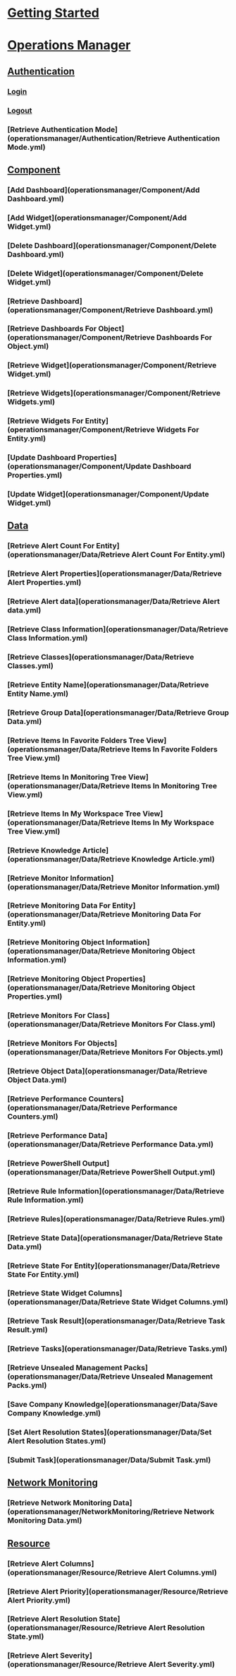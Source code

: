 # [Getting Started](../index.md)
# [Operations Manager](../docs-ref-conceptual/operationsmanager/index.md)
## [Authentication](operationsmanager/Authentication.yml)
### [Login](operationsmanager/Authentication/Login.yml)
### [Logout](operationsmanager/Authentication/Logout.yml)
### [Retrieve Authentication Mode](operationsmanager/Authentication/Retrieve Authentication Mode.yml)
## [Component](operationsmanager/Component.yml)
### [Add Dashboard](operationsmanager/Component/Add Dashboard.yml)
### [Add Widget](operationsmanager/Component/Add Widget.yml)
### [Delete Dashboard](operationsmanager/Component/Delete Dashboard.yml)
### [Delete Widget](operationsmanager/Component/Delete Widget.yml)
### [Retrieve Dashboard](operationsmanager/Component/Retrieve Dashboard.yml)
### [Retrieve Dashboards For Object](operationsmanager/Component/Retrieve Dashboards For Object.yml)
### [Retrieve Widget](operationsmanager/Component/Retrieve Widget.yml)
### [Retrieve Widgets](operationsmanager/Component/Retrieve Widgets.yml)
### [Retrieve Widgets For Entity](operationsmanager/Component/Retrieve Widgets For Entity.yml)
### [Update Dashboard Properties](operationsmanager/Component/Update Dashboard Properties.yml)
### [Update Widget](operationsmanager/Component/Update Widget.yml)
## [Data](operationsmanager/Data.yml)
### [Retrieve Alert Count For Entity](operationsmanager/Data/Retrieve Alert Count For Entity.yml)
### [Retrieve Alert Properties](operationsmanager/Data/Retrieve Alert Properties.yml)
### [Retrieve Alert data](operationsmanager/Data/Retrieve Alert data.yml)
### [Retrieve Class Information](operationsmanager/Data/Retrieve Class Information.yml)
### [Retrieve Classes](operationsmanager/Data/Retrieve Classes.yml)
### [Retrieve Entity Name](operationsmanager/Data/Retrieve Entity Name.yml)
### [Retrieve Group Data](operationsmanager/Data/Retrieve Group Data.yml)
### [Retrieve Items In Favorite Folders Tree View](operationsmanager/Data/Retrieve Items In Favorite Folders Tree View.yml)
### [Retrieve Items In Monitoring Tree View](operationsmanager/Data/Retrieve Items In Monitoring Tree View.yml)
### [Retrieve Items In My Workspace Tree View](operationsmanager/Data/Retrieve Items In My Workspace Tree View.yml)
### [Retrieve Knowledge Article](operationsmanager/Data/Retrieve Knowledge Article.yml)
### [Retrieve Monitor Information](operationsmanager/Data/Retrieve Monitor Information.yml)
### [Retrieve Monitoring Data For Entity](operationsmanager/Data/Retrieve Monitoring Data For Entity.yml)
### [Retrieve Monitoring Object Information](operationsmanager/Data/Retrieve Monitoring Object Information.yml)
### [Retrieve Monitoring Object Properties](operationsmanager/Data/Retrieve Monitoring Object Properties.yml)
### [Retrieve Monitors For Class](operationsmanager/Data/Retrieve Monitors For Class.yml)
### [Retrieve Monitors For Objects](operationsmanager/Data/Retrieve Monitors For Objects.yml)
### [Retrieve Object Data](operationsmanager/Data/Retrieve Object Data.yml)
### [Retrieve Performance Counters](operationsmanager/Data/Retrieve Performance Counters.yml)
### [Retrieve Performance Data](operationsmanager/Data/Retrieve Performance Data.yml)
### [Retrieve PowerShell Output](operationsmanager/Data/Retrieve PowerShell Output.yml)
### [Retrieve Rule Information](operationsmanager/Data/Retrieve Rule Information.yml)
### [Retrieve Rules](operationsmanager/Data/Retrieve Rules.yml)
### [Retrieve State Data](operationsmanager/Data/Retrieve State Data.yml)
### [Retrieve State For Entity](operationsmanager/Data/Retrieve State For Entity.yml)
### [Retrieve State Widget Columns](operationsmanager/Data/Retrieve State Widget Columns.yml)
### [Retrieve Task Result](operationsmanager/Data/Retrieve Task Result.yml)
### [Retrieve Tasks](operationsmanager/Data/Retrieve Tasks.yml)
### [Retrieve Unsealed Management Packs](operationsmanager/Data/Retrieve Unsealed Management Packs.yml)
### [Save Company Knowledge](operationsmanager/Data/Save Company Knowledge.yml)
### [Set Alert Resolution States](operationsmanager/Data/Set Alert Resolution States.yml)
### [Submit Task](operationsmanager/Data/Submit Task.yml)
## [Network Monitoring](operationsmanager/NetworkMonitoring.yml)
### [Retrieve Network Monitoring Data](operationsmanager/NetworkMonitoring/Retrieve Network Monitoring Data.yml)
## [Resource](operationsmanager/Resource.yml)
### [Retrieve Alert Columns](operationsmanager/Resource/Retrieve Alert Columns.yml)
### [Retrieve Alert Priority](operationsmanager/Resource/Retrieve Alert Priority.yml)
### [Retrieve Alert Resolution State](operationsmanager/Resource/Retrieve Alert Resolution State.yml)
### [Retrieve Alert Severity](operationsmanager/Resource/Retrieve Alert Severity.yml)
